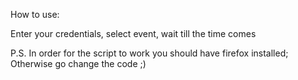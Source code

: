 How to use:

Enter your credentials, select event, wait till the time comes

P.S. In order for the script to work you should have firefox installed; Otherwise go change the code ;)